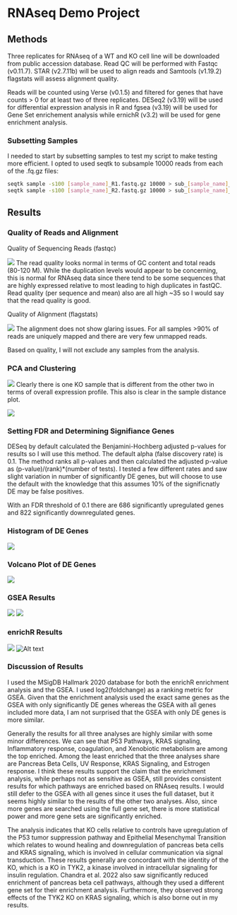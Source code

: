 # RNAseq Demo Project
## Methods

Three replicates for RNAseq of a WT and KO cell line will be downloaded from public accession database.  Read QC will be performed with Fastqc (v0.11.7). STAR (v2.7.11b) will be used to align reads and Samtools (v1.19.2) flagstats will assess alignment quality.  

Reads will be counted using Verse (v0.1.5) and filtered for genes that have counts > 0 for at least two of three replicates.  DESeq2 (v3.19) will be used for differential expression analysis in R and fgsea (v3.19) will be used for Gene Set enrichement analysis while ernichR (v3.2) will be used for gene enrichment analysis.

### Subsetting Samples 

I needed to start by subsetting samples to test my script to make testing more efficient.
I opted to used seqtk to subsample 10000 reads from each of the .fq.gz files:

```bash
seqtk sample -s100 [sample_name]_R1.fastq.gz 10000 > sub_[sample_name]_R1.fastq  
seqtk sample -s100 [sample_name]_R2.fastq.gz 10000 > sub_[sample_name]_R2.fastq 
```

## Results

### Quality of Reads and Alignment

Quality of Sequencing Reads (fastqc) 

![](/images/read_qc.png)
The read quality looks normal in terms of GC content and total reads (80-120 M).  While the duplication levels would appear to be concerning, this is normal for RNAseq data since there tend to be some sequences that are highly expressed relative to most leading to high duplicates in fastQC.  Read quality (per sequence and mean) also are all high ~35 so I would say that the read quality is good. 



Quality of Alignment (flagstats)

![](/images/alignment_qc.png)
The alignment does not show glaring issues.  For all samples >90% of reads are uniquely mapped and there are very few unmapped reads.

Based on quality, I will not exclude any samples from the analysis.

### PCA and Clustering

![](/images/pca.png)
Clearly there is one KO sample that is different from the other two in terms of overall expression profile.  This also is clear in the sample distance plot.

![](/images/sample_distance.png)

### Setting FDR and Determining Signifiance Genes

DESeq by default calculated the Benjamini-Hochberg adjusted p-values for results so I will use this method.  The default alpha (false discovery rate) is 0.1.  The method ranks all p-values and then calculated the adjusted p-value as  (p-value)/(rank)*(number of tests).  I tested a few different rates and saw slight variation in number of significantly DE genes, but will choose to use the default with the knowledge that this assumes 10% of the significnatly DE may be false positives.

With an FDR threshold of 0.1 there are 686 significantly upregulated genes and 822 significantly downregulated genes.

### Histogram of DE Genes
![](/images/log2_fold_change_histogram.png)

### Volcano Plot of DE Genes
![](/images/differentially_expressed_genes_volcano.png)

### GSEA Results
![](/images/fgsea_sig.png)
![](/images/fgsea_all.png)

### enrichR Results

![](/images/enrich_UP.png)
![Alt text](/images/enrich_DOWN.png)

### Discussion of Results

I used the MSigDB Hallmark 2020 database for both the enrichR enrichment analysis and the GSEA.  I used log2(foldchange) as a ranking metric for GSEA.  Given that the enrichment analysis used the exact same genes as the GSEA with only significantly DE genes whereas the GSEA with all genes included more data, I am not surprised that the GSEA with only DE genes is more similar.

Generally the results for all three analyses are highly similar with some minor differences.  We can see that P53 Pathways, KRAS signaling, Inflammatory response, coagulation, and Xenobiotic metabolism are among the top enriched.  Among the least enriched that the three analyses share are Pancreas Beta Cells, UV Response, KRAS Signaling, and Estrogen response.  I think these results support the claim that the enrichment analysis, while perhaps not as sensitive as GSEA, still provides consistent results for which pathways are enriched based on RNAseq results.  I would still defer to the GSEA with all genes since it uses the full dataset, but it seems highly similar to the results of the other two analyses.  Also, since more genes are searched using the full gene set, there is more statistical power and more gene sets are significantly enriched.

The analysis indicates that KO cells relative to controls have upregulation of the P53 tumor suppression pathway and Epithelial Mesenchymal Transition which relates to wound healing and downregulation of pancreas beta cells and KRAS signaling, which is involved in cellular communication via signal transduction.  These results generally are concordant with the identity of the KO, which is a KO in TYK2, a kinase involved in intracellular signaling for insulin regulation.  Chandra et al. 2022 also saw significantly reduced enrichment of pancreas beta cell pathways, although they used a different gene set for their enrichment analysis.  Furthermore, they observed strong effects of the TYK2 KO on KRAS signaling, which is also borne out in my results.  
